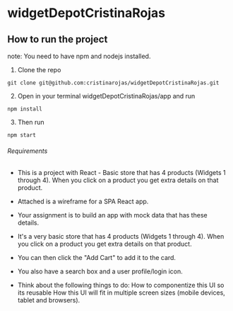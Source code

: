 # widgetDepotCristinaRojas

## How to run the project
note: You need to have npm and nodejs installed.

1. Clone the repo

```
git clone git@github.com:cristinarojas/widgetDepotCristinaRojas.git
```

2. Open in your terminal widgetDepotCristinaRojas/app and run

```
npm install
```

3. Then run

```
npm start
```

###### Requirements

- This is a project with React - Basic store that has 4 products (Widgets 1 through 4). When you click on a product you get extra details on that product.

- Attached is a wireframe for a SPA React app.

- Your assignment is to build an app with mock data that has these details.

- It's a very basic store that has 4 products (Widgets 1 through 4). When you click on a product you get extra details on that product.

- You can then click the "Add Cart" to add it to the card.

- You also have a search box and a user profile/login icon.

- Think about the following things to do:
 How to componentize this UI so its reusable
 How this UI will fit in multiple screen sizes (mobile devices, tablet and browsers).
